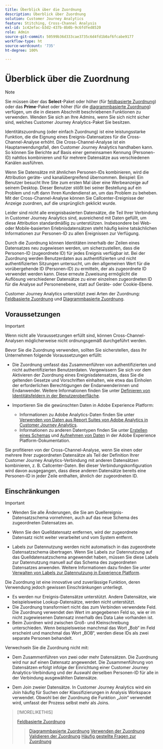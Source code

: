 ```yaml
---
title: Überblick über die Zuordnung
description: Überblick über Zuordnung
solution: Customer Journey Analytics
feature: Stitching, Cross-Channel Analysis
exl-id: 1c42efac-b3d2-437b-8b0b-9c6fdfed8520
role: Admin
source-git-commit: 50599b36d333cae3735c6d4fd1b0af6fcabe9177
workflow-type: ht
source-wordcount: '735'
ht-degree: 100%

---
```


# Überblick über die Zuordnung

>[!NOTE]
>
>Sie müssen über das **Select**-Paket oder höher (für [feldbasierte Zuordnung](fbs.md)) oder das **Prime**-Paket oder höher (für die [diagrammbasierte Zuordnung](gbs.md)) verfügen, um die in diesem Abschnitt beschriebenen Funktionen zu verwenden. Wenden Sie sich an Ihre Admins, wenn Sie sich nicht sicher sind, welches Customer Journey Analytics-Paket Sie besitzen.

Identitätszuordnung (oder einfach Zuordnung) ist eine leistungsstarke Funktion, die die Eignung eines Ereignis-Datensatzes für die Cross-Channel-Analyse erhöht. Die Cross-Channel-Analyse ist ein Hauptanwendungsfall, den Customer Journey Analytics handhaben kann. So können Sie Berichte auf Basis einer gemeinsamen Kennung (Personen-ID) nahtlos kombinieren und für mehrere Datensätze aus verschiedenen Kanälen ausführen.

Wenn Sie Datensätze mit ähnlichen Personen-IDs kombinieren, wird die Attribution geräte- und kanalübergreifend übernommen. Beispiel: Ein Benutzer besucht Ihre Site zum ersten Mal über eine Werbeanzeige auf seinem Desktop. Dieser Benutzer stößt bei seiner Bestellung auf ein Problem und ruft dann Ihren Kundendienst an, um das Problem zu beheben. Mit der Cross-Channel-Analyse können Sie Callcenter-Ereignisse der Anzeige zuordnen, auf die ursprünglich geklickt wurde.

Leider sind nicht alle ereignisbasierten Datensätze, die Teil Ihrer Verbindung in Customer Journey Analytics sind, ausreichend mit Daten gefüllt, um diese Attribution standardmäßig zu unterstützen. Insbesondere bei Web- oder Mobile-basierten Erlebnisdatensätzen steht häufig keine tatsächlichen Informationen zur Personen-ID zu allen Ereignissen zur Verfügung.

Durch die Zuordnung können Identitäten innerhalb der Zeilen eines Datensatzes neu zugewiesen werden, um sicherzustellen, dass die Personen-ID (zugeordnete ID) für jedes Ereignis verfügbar ist. Bei der Zuordnung werden Benutzerdaten aus authentifizierten und nicht authentifizierten Sitzungen untersucht, um den allgemeinen Wert für die vorübergehende ID (Personen-ID) zu ermitteln, der als zugeordnete ID verwendet werden kann. Diese erneute Zuweisung ermöglicht die Auflösung verschiedener Datensätze zu einer einzelnen zugeordneten ID für die Analyse auf Personenebene, statt auf Geräte- oder Cookie-Ebene.

Customer Journey Analytics unterstützt zwei Arten der Zuordnung: [Feldbasierte Zuordnung](fbs.md) und [Diagrammbasierte Zuordnung](gbs.md).

## Voraussetzungen

>[!IMPORTANT]
>
>Wenn nicht alle Voraussetzungen erfüllt sind, können Cross-Channel-Analysen möglicherweise nicht ordnungsgemäß durchgeführt werden.

Bevor Sie die Zuordnung verwenden, sollten Sie sicherstellen, dass Ihr Unternehmen folgende Voraussetzungen erfüllt:

- Die Zuordnung umfasst das Zusammenführen von authentifizierten und nicht authentifizierten Benutzerdaten. Vergewissern Sie sich vor dem Aktivieren der Zuordnung eines Ereignisdatensatzes, dass Sie die geltenden Gesetze und Vorschriften einhalten, wie etwa das Einholen der erforderlichen Berechtigungen der Endanwenderinnen und Endanwender. Weitere Informationen finden Sie unter [Definieren von Identitätsfeldern in der Benutzeroberfläche](https://experienceleague.adobe.com/de/docs/experience-platform/xdm/ui/fields/identity).

- Importieren Sie die gewünschten Daten in Adobe Experience Platform:

   - Informationen zu Adobe Analytics-Daten finden Sie unter [Verwenden von Daten aus Report Suites von Adobe Analytics in Customer Journey Analytics](/help/getting-started/aa-vs-cja/aa-data-in-cja.md). 
   - Informationen zu anderen Datentypen finden Sie unter [Erstellen eines Schemas](https://experienceleague.adobe.com/de/docs/experience-platform/xdm/tutorials/create-schema-ui) und [Aufnehmen von Daten](https://experienceleague.adobe.com/de/docs/experience-platform/ingestion/home) in der Adobe Experience Platform-Dokumentation.

Sie profitieren von der Cross-Channel-Analyse, wenn Sie einen oder mehrere Ihrer zugeordneten Datensätze als Teil der Definition Ihrer Customer Journey Analytics-Verbindung mit anderen Datensätzen kombinieren, z. B. Callcenter-Daten. Bei dieser Verbindungskonfiguration wird davon ausgegangen, dass diese anderen Datensätze bereits eine Personen-ID in jeder Zeile enthalten, ähnlich der zugeordneten ID.


## Einschränkungen

>[!IMPORTANT]
>
>
>- Wenden Sie alle Änderungen, die Sie am Quellereignis-Datensatzschema vornehmen, auch auf das neue Schema des zugeordneten Datensatzes an.
>
>- Wenn Sie den Quelldatensatz entfernen, wird der zugeordnete Datensatz nicht weiter verarbeitet und vom System entfernt.
>
>- Labels zur Datennutzung werden nicht automatisch in das zugeordnete Datensatzschema übertragen. Wenn Sie Labels zur Datennutzung auf das Quelldatensatzschema angewendet haben, müssen Sie diese Labels zur Datennutzung manuell auf das Schema des zugeordneten Datensatzes anwenden. Weitere Informationen dazu finden Sie unter [Verwalten von Labels zur Datennutzung in Experience Platform](https://experienceleague.adobe.com/de/docs/experience-platform/data-governance/labels/overview).

Die Zuordnung ist eine innovative und zuverlässige Funktion, deren Verwendung jedoch gewissen Einschränkungen unterliegt.

- Es werden nur Ereignis-Datensätze unterstützt. Andere Datensätze, wie beispielsweise Lookup-Datensätze, werden nicht unterstützt.
- Die Zuordnung transformiert nicht das zum Verbinden verwendete Feld. Die Zuordnung verwendet den Wert im angegebenen Feld so, wie er im nicht zugewiesenen Datensatz innerhalb des Data Lake vorhanden ist. 
- Beim Zuordnen wird zwischen Groß- und Kleinschreibung unterschieden. Wenn beispielsweise manchmal das Wort „Bob“ im Feld erscheint und manchmal das Wort „BOB“, werden diese IDs als zwei separate Personen behandelt.

Verwechseln Sie die Zuordnung nicht mit:

- Dem Zusammenführen von zwei oder mehr Datensätzen. Die Zuordnung wird nur auf einen Datensatz angewendet. Die Zusammenführung von Datensätzen erfolgt infolge der Einrichtung einer Customer Journey Analytics-Verbindung und der Auswahl derselben Personen-ID für alle in der Verbindung ausgewählten Datensätze.

- Dem Join zweier Datensätze. In Customer Journey Analytics wird ein Join häufig für Suchen oder Klassifizierungen in Analysis Workspace verwendet. Obwohl bei der Zuordnung die Funktion „Join“ verwendet wird, umfasst der Prozess selbst mehr als Joins.

>[!MORELIKETHIS]
>
>[Feldbasierte Zuordnung](fbs.md)
>>[Diagrammbasierte Zuordnung](gbs.md)
>>[Verwenden der Zuordnung](use-stitching.md)
>>[Validieren der Zuordnung](validate.md)
>>[Häufig gestellte Fragen zur Zuordnung](faq.md)

